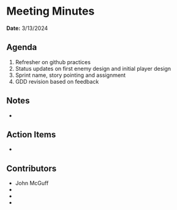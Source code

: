 # Meeting Minutes
**Date:** 3/13/2024

## Agenda
1. Refresher on github practices
2. Status updates on first enemy design and initial player design
3. Sprint name, story pointing and assignment
4. GDD revision based on feedback

## Notes
*

## Action Items
* 
## Contributors
* John McGuff 
*
*
*
